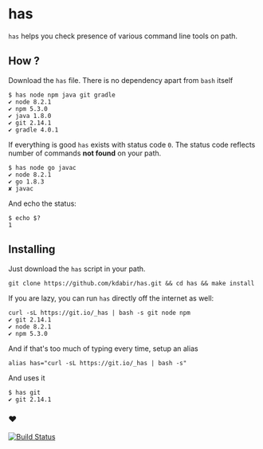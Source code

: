 # has

`has` helps you check presence of various command line tools on path.

## How ?

Download the `has` file. There is no dependency apart from `bash` itself 

    $ has node npm java git gradle 
    ✔ node 8.2.1
    ✔ npm 5.3.0
    ✔ java 1.8.0
    ✔ git 2.14.1
    ✔ gradle 4.0.1

If everything is good `has` exists with status code `0`. The status code 
reflects number of commands **not found** on your path.  

    $ has node go javac
    ✔ node 8.2.1
    ✔ go 1.8.3
    ✘ javac

And echo the status:

    $ echo $?
    1


## Installing

Just download the `has` script in your path. 

    git clone https://github.com/kdabir/has.git && cd has && make install


If you are lazy, you can run `has` directly off the internet as well:

    curl -sL https://git.io/_has | bash -s git node npm
    ✔ git 2.14.1
    ✔ node 8.2.1
    ✔ npm 5.3.0


And if that's too much of typing every time, setup an alias
    
    alias has="curl -sL https://git.io/_has | bash -s"

And uses it

    $ has git
    ✔ git 2.14.1


### ♥

[![Build Status](https://travis-ci.org/kdabir/has.svg?branch=has)](https://travis-ci.org/kdabir/has)

